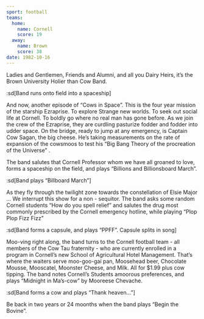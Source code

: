 ```yaml
---
sport: football
teams:
  home:
    name: Cornell
    score: 19
  away:
    name: Brown
    score: 38
date: 1982-10-16
---
```


Ladies and Gentlemen, Friends and Alumni, and all you Dairy Heirs, it’s the Brown University Holier than Cow Band.

:sd[Band runs onto field into a spaceship]

And now, another episode of “Cows in Space”. This is the four year mission of the starship Ezraprise. To explore Strange new worlds. To seek out social life at Cornell. To boldly go where no real man has gone before. As we join the crew of the Ezraprise, they are curdling pasturize fodder and fodder into udder space. On the bridge, ready to jump at any emergency, is Captain Cow Sagan, the big cheese. He’s taking measurements on the rate of expansion of the cowsmoos to test his “Big Bang Theory of the procreation of the Universe” .

The band salutes that Cornell Professor whom we have all groaned to love, forms a spaceship on the field, and plays “Billions and Billionsboard March”.

:sd[Band plays “Billboard March”]

As they fly through the twilight zone towards the constellation of Elsie Major … We interrupt this show for a non - sequitor. The band asks some random Cornell students “How do you spell relief” and salutes the drug most commonly prescribed by the Cornell emergency hotline, while playing “Plop Plop Fizz Fizz”

:sd[Band forms a capsule, and plays “PPFF”. Capsule splits in song]

Moo-ving right along, the band turns to the Cornell football team - all members of the Cow Tau fraternity - who are currently enrolled in a program in Cornell’s new School of Agricultural Hotel Management. That’s where the waiters serve moo-goo-gai pan, Moosehead beer, Chocolate Mousse, Mooscatel, Moonster Cheese, and Milk. All for $1.99 plus cow tipping. The band notes Cornell’s Students amoorous preferences, and plays “Midnight in Ma’s-cow” by Mooreese Chevache.

:sd[Band forms a cow and plays “Thank heaven…”]

Be back in two years or 24 moonths when the band plays “Begin the Bovine”.
